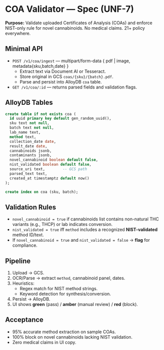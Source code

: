 
# COA Validator — Spec (UNF-7)

**Purpose:** Validate uploaded Certificates of Analysis (COAs) and enforce NIST-only rule for novel cannabinoids. No medical claims. 21+ policy everywhere.

## Minimal API

- `POST /v1/coa/ingest` — multipart/form-data { pdf | image, metadata{sku,batch,date} }
  - Extract text via Document AI or Tesseract.
  - Store original in GCS `coas/{sku}/{batch}.pdf`.
  - Parse and persist into AlloyDB `coa` table.
- `GET /v1/coa/:id` — returns parsed fields and validation flags.

## AlloyDB Tables

```sql
create table if not exists coa (
  id uuid primary key default gen_random_uuid(),
  sku text not null,
  batch text not null,
  lab_name text,
  method text,
  collection_date date,
  result_date date,
  cannabinoids jsonb,
  contaminants jsonb,
  novel_cannabinoid boolean default false,
  nist_validated boolean default false,
  source_uri text,        -- GCS path
  parsed_text text,
  created_at timestamptz default now()
);

create index on coa (sku, batch);
```

## Validation Rules

- `novel_cannabinoid = true` if cannabinoids list contains non-natural THC variants (e.g., THCP) or lab indicates conversion.
- `nist_validated = true` iff `method` includes a recognized **NIST-validated** method ID/text.
- If `novel_cannabinoid = true` and `nist_validated = false` → **flag** for compliance.

## Pipeline

1) Upload → GCS.
2) OCR/Parse → extract `method`, cannabinoid panel, dates.
3) Heuristics:
   - Regex match for NIST method strings.
   - Keyword detection for synthesis/conversion.
4) Persist → AlloyDB.
5) UI shows **green** (pass) / **amber** (manual review) / **red** (block).

## Acceptance

- 95% accurate method extraction on sample COAs.
- 100% block on novel cannabinoids lacking NIST validation.
- Zero medical claims in UI copy.
